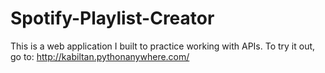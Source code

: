 # Spotify-Playlist-Creator
This is a web application I built to practice working with APIs.
To try it out, go to: http://kabiltan.pythonanywhere.com/
